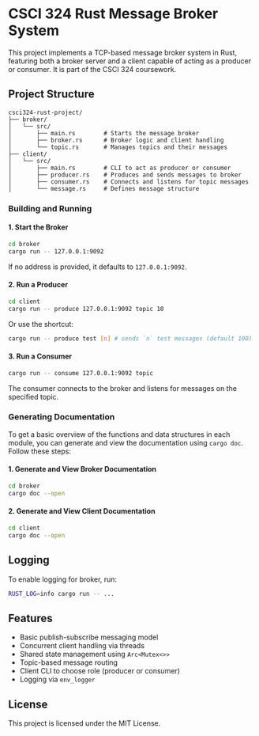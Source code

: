 # CSCI 324 Rust Message Broker System

This project implements a TCP-based message broker system in Rust, featuring both a broker server and a client capable of acting as a producer or consumer. It is part of the CSCI 324 coursework.

## Project Structure

```
csci324-rust-project/
├── broker/
│   └── src/
│       ├── main.rs        # Starts the message broker
│       ├── broker.rs      # Broker logic and client handling
│       └── topic.rs       # Manages topics and their messages
├── client/
│   └── src/
│       ├── main.rs        # CLI to act as producer or consumer
│       ├── producer.rs    # Produces and sends messages to broker
│       ├── consumer.rs    # Connects and listens for topic messages
│       └── message.rs     # Defines message structure
```

### Building and Running

#### 1. Start the Broker

```bash
cd broker
cargo run -- 127.0.0.1:9092
```

If no address is provided, it defaults to `127.0.0.1:9092`.

#### 2. Run a Producer

```bash
cd client
cargo run -- produce 127.0.0.1:9092 topic 10
```

Or use the shortcut:

```bash
cargo run -- produce test [n] # sends `n` test messages (default 100)
```

#### 3. Run a Consumer

```bash
cargo run -- consume 127.0.0.1:9092 topic
```

The consumer connects to the broker and listens for messages on the specified topic.

### Generating Documentation

To get a basic overview of the functions and data structures in each module, you can generate and view the documentation using `cargo doc`. Follow these steps:

#### 1. Generate and View Broker Documentation

```bash
cd broker
cargo doc --open
```

#### 2. Generate and View Client Documentation

```bash
cd client
cargo doc --open
```

## Logging

To enable logging for broker, run:

```bash
RUST_LOG=info cargo run -- ...
```

## Features

- Basic publish-subscribe messaging model
- Concurrent client handling via threads
- Shared state management using `Arc<Mutex<>>`
- Topic-based message routing
- Client CLI to choose role (producer or consumer)
- Logging via `env_logger`

## License

This project is licensed under the MIT License.
